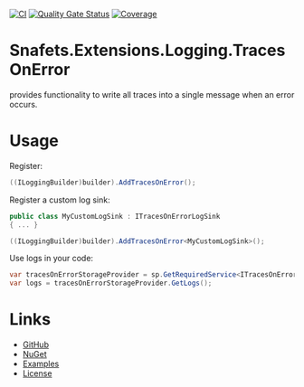 [![CI](https://github.com/SnafetsTheOne/Snafets.Extensions.Logging.TracesOnError/actions/workflows/ci.yml/badge.svg?branch=main)](https://github.com/SnafetsTheOne/Snafets.Extensions.Logging.TracesOnError/actions/workflows/ci.yml)
[![Quality Gate Status](https://sonarcloud.io/api/project_badges/measure?project=snafetstheone_snafets-extensions-logging-tracesonerror&metric=alert_status)](https://sonarcloud.io/summary/new_code?id=snafetstheone_snafets-extensions-logging-tracesonerror)
[![Coverage](https://sonarcloud.io/api/project_badges/measure?project=snafetstheone_snafets-extensions-logging-tracesonerror&metric=coverage)](https://sonarcloud.io/summary/new_code?id=snafetstheone_snafets-extensions-logging-tracesonerror)

# Snafets.Extensions.Logging.TracesOnError

provides functionality to write all traces into a single message when an error occurs.

# Usage

Register:
``` csharp
((ILoggingBuilder)builder).AddTracesOnError();
```

Register a custom log sink:
``` csharp
public class MyCustomLogSink : ITracesOnErrorLogSink
{ ... }

((ILoggingBuilder)builder).AddTracesOnError<MyCustomLogSink>();
```

Use logs in your code:
``` csharp
var tracesOnErrorStorageProvider = sp.GetRequiredService<ITracesOnErrorStorageProvider>();
var logs = tracesOnErrorStorageProvider.GetLogs();
```

# Links

- [GitHub](https://github.com/SnafetsTheOne/Snafets.Extensions.Logging.TracesOnError)
- [NuGet](https://www.nuget.org/packages/Snafets.Extensions.Logging.TracesOnError)
- [Examples](https://github.com/SnafetsTheOne/Snafets.Extensions.Logging.TracesOnError/tree/main/examples)
- [License](https://github.com/SnafetsTheOne/Snafets.Extensions.Logging.TracesOnError/blob/main/LICENSE)